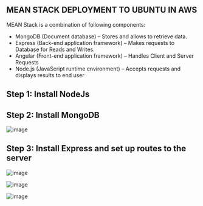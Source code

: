 ## MEAN STACK DEPLOYMENT TO UBUNTU IN AWS

MEAN Stack is a combination of following components:
* MongoDB (Document database) – Stores and allows to retrieve data.
* Express (Back-end application framework) – Makes requests to Database for Reads and Writes.
* Angular (Front-end application framework) – Handles Client and Server Requests
* Node.js (JavaScript runtime environment) – Accepts requests and displays results to end user

## Step 1: Install NodeJs


## Step 2: Install MongoDB

![image](https://user-images.githubusercontent.com/71001536/162421952-f29061e4-88d3-455b-b60e-a6151351b544.png)

## Step 3: Install Express and set up routes to the server

![image](https://user-images.githubusercontent.com/71001536/162420591-79740bea-1cb2-4a1d-b5b2-d1c3534ef778.png)

![image](https://user-images.githubusercontent.com/71001536/162421556-d0391477-6c25-40e9-b997-052c1fedc937.png)

![image](https://user-images.githubusercontent.com/71001536/162422596-17d07223-217e-4331-a549-7e0442de6bad.png)


